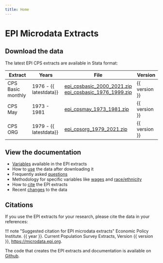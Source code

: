 ```yaml
---
title: Home
---
```


# EPI Microdata Extracts

## Download the data
The latest EPI CPS extracts are available in Stata format:

Extract     | Years   | File | Version
------------|---------|------|---------------------------------
CPS Basic monthly | 1976 - {{ latestdata}} | [epi_cpsbasic_2000_2021.zip](epi_cpsbasic_2000_2021.zip) <br/> [epi_cpsbasic_1976_1999.zip](epi_cpsbasic_1976_1999.zip) | {{ version }}
CPS May           | 1973 - 1981            | [epi_cpsmay_1973_1981.zip](epi_cpsmay_1973_1981.zip) | {{ version }}
CPS ORG           | 1979 - {{ latestdata}} | [epi_cpsorg_1979_2021.zip](epi_cpsorg_1979_2021.zip) | {{ version }}

## View the documentation
* [Variables](variables/index.md) available in the EPI extracts
* How to [use](basicuse.md) the data after downloading it
* Frequently asked [questions](methodology/faq.md)
* Methodology for specific variables like [wages](methodology/wagevariables.md) and [race/ethnicity](methodology/racevariables.md)
* How to [cite](sources.md) the EPI extracts
* Recent [changes](changes/changelog.md) to the data

## Citations
If you use the EPI extracts for your research, please cite the data in your references:

!!! note "Suggested citation for EPI microdata extracts"
    Economic Policy Institute. {{ year }}. Current Population Survey Extracts, Version {{ version }}, https://microdata.epi.org.

The code that creates the EPI extracts and documentation is available on
[Github](https://github.com/Economic/epiextracts).
